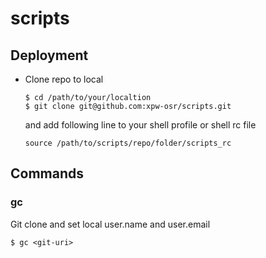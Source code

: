 # scripts

## Deployment
* Clone repo to local
    ```shell
    $ cd /path/to/your/localtion
    $ git clone git@github.com:xpw-osr/scripts.git
    ```
    and add following line to your shell profile or shell rc file
    ```shell
    source /path/to/scripts/repo/folder/scripts_rc
    ```

## Commands

### gc
Git clone and set local user.name and user.email
```shell
$ gc <git-uri>
```